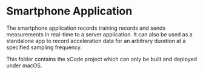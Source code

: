 # Smartphone Application

The smartphone application records training records and sends measurements in real-time to a server application. It can also be used as a standalone app to record acceleration data for an arbitrary duration at a specified sampling frequency. 

This folder contains the xCode project which can only be built and deployed under macOS.